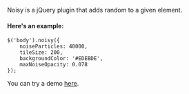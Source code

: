 Noisy is a jQuery plugin that adds random to a given element.

#### Here's an example:
    $('body').noisy({
        noiseParticles: 40000, 
        tileSize: 200, 
        backgroundColor: '#EDEBDE', 
        maxNoiseOpacity: 0.078
    });

You can try a demo [here](http://jsbin.com/awole4).